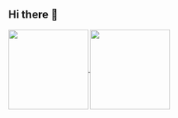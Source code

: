 ## Hi there 👋

<a href="https://github.com/x2bool">
  <img align="center" height="160" src="https://github-readme-stats.vercel.app/api?username=x2bool" />
</a>
<a href="https://github.com/x2bool">
  <img align="center" height="160" src="https://github-readme-stats.vercel.app/api/top-langs/?username=x2bool&langs_count=10&layout=compact" />
</a>
